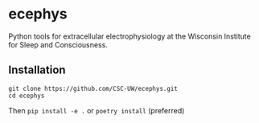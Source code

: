 # ecephys
Python tools for extracellular electrophysiology at the Wisconsin Institute for Sleep and Consciousness.

## Installation
```
git clone https://github.com/CSC-UW/ecephys.git
cd ecephys
```
Then `pip install -e .` or `poetry install` (preferred)



